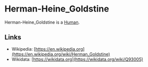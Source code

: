 # Herman-Heine_Goldstine

Herman-Heine_Goldstine is a [Human](40000001.md).

## Links

- Wikipedia: [https://en.wikipedia.org](https://en.wikipedia.org/wiki/Herman_Goldstine)
- Wikidata: [https://wikidata.org](https://wikidata.org/wiki/Q93005)

